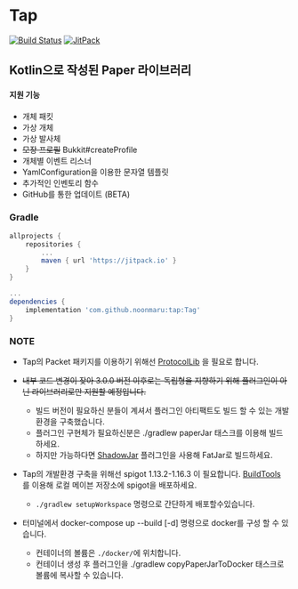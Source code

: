 # Tap
[![Build Status](https://travis-ci.com/noonmaru/tap.svg?branch=master)](https://travis-ci.com/noonmaru/tap)
[![JitPack](https://jitpack.io/v/noonmaru/tap.svg)](https://jitpack.io/#noonmaru/tap)

## Kotlin으로 작성된 Paper 라이브러리
#### 지원 기능
 * 개체 패킷
 * 가상 개체
 * 가상 발사체
 * ~~모장 프로필~~ Bukkit#createProfile
 * 개체별 이벤트 리스너
 * YamlConfiguration을 이용한 문자열 템플릿
 * 추가적인 인벤토리 함수
 * GitHub를 통한 업데이트 (BETA)
 
### Gradle
```groovy
allprojects {
    repositories {
        ...
        maven { url 'https://jitpack.io' }
    }
}

...
dependencies {
    implementation 'com.github.noonmaru:tap:Tag'
}
``` 

### NOTE
* Tap의 Packet 패키지를 이용하기 위해선 [ProtocolLib](https://github.com/dmulloy2/ProtocolLib/releases) 을 필요로 합니다.
* ~~내부 코드 변경이 잦아 3.0.0 버전 이후로는 독립형을 지향하기 위해 플러그인이 아닌 라이브러리로만 지원할 예정입니다.~~
    * 빌드 버전이 필요하신 분들이 계셔서 플러그인 아티팩트도 빌드 할 수 있는 개발환경을 구축했습니다.
    * 플러그인 구현체가 필요하신분은 ./gradlew paperJar 태스크를 이용해 빌드하세요.
    * 하지만 가능하다면 [ShadowJar](https://github.com/johnrengelman/shadow) 플러그인을 사용해 FatJar로 빌드하세요.

* Tap의 개발환경 구축을 위해선 spigot 1.13.2-1.16.3 이 필요합니다. [BuildTools](https://www.spigotmc.org/wiki/buildtools/) 를 이용해 로컬 메이븐 저장소에 spigot을 배포하세요.
  * `./gradlew setupWorkspace` 명령으로 간단하게 배포할수있습니다.
* 터미널에서 docker-compose up --build \[-d] 명령으로 docker를 구성 할 수 있습니다.
    * 컨테이너의 볼륨은 `./docker/`에 위치합니다.
    * 컨테이너 생성 후 플러그인을 ./gradlew copyPaperJarToDocker 태스크로 볼륨에 복사할 수 있습니다.